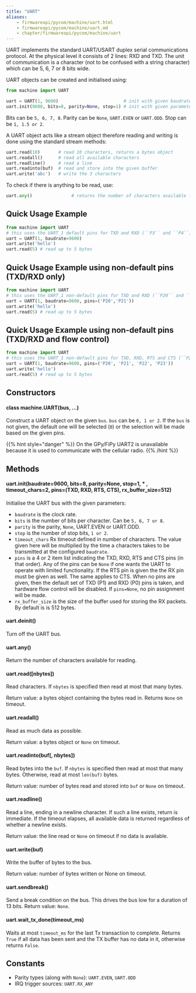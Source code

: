 ```yaml
---
title: "UART"
aliases:
    - firmwareapi/pycom/machine/uart.html
    - firmwareapi/pycom/machine/uart.md
    - chapter/firmwareapi/pycom/machine/uart
---
```

UART implements the standard UART/USART duplex serial communications protocol. At the physical level it consists of 2 lines: RXD and TXD. The unit of communication is a character (not to be confused with a string character) which can be 5, 6, 7 or 8 bits wide.

UART objects can be created and initialised using:

```python
from machine import UART

uart = UART(1, 9600)                         # init with given baudrate
uart.init(9600, bits=8, parity=None, stop=1) # init with given parameters
```

Bits can be `5, 6, 7, 8`. Parity can be `None`, `UART.EVEN` or `UART.ODD`. Stop can be `1, 1.5 or 2`.

A UART object acts like a stream object therefore reading and writing is done using the standard stream methods:

```python
uart.read(10)       # read 10 characters, returns a bytes object
uart.readall()      # read all available characters
uart.readline()     # read a line
uart.readinto(buf)  # read and store into the given buffer
uart.write('abc')   # write the 3 characters
```

To check if there is anything to be read, use:

```python
uart.any()               # returns the number of characters available for reading
```

## Quick Usage Example

```python
from machine import UART
# this uses the UART_1 default pins for TXD and RXD (``P3`` and ``P4``)
uart = UART(1, baudrate=9600)
uart.write('hello')
uart.read(5) # read up to 5 bytes
```

## Quick Usage Example using non-default pins (TXD/RXD only)

```python
from machine import UART
# this uses the UART_1 non-default pins for TXD and RXD (``P20`` and ``P21``)
uart = UART(1, baudrate=9600, pins=('P20','P21'))
uart.write('hello')
uart.read(5) # read up to 5 bytes
```

## Quick Usage Example using non-default pins (TXD/RXD and flow control)

```python
from machine import UART
# this uses the UART_1 non-default pins for TXD, RXD, RTS and CTS (``P20``, ``P21``, ``P22``and ``P23``)
uart = UART(1, baudrate=9600, pins=('P20', 'P21', 'P22', 'P23'))
uart.write('hello')
uart.read(5) # read up to 5 bytes
```

## Constructors

#### class machine.UART(bus, ...)

Construct a UART object on the given `bus`. `bus` can be `0, 1 or 2`. If the `bus` is not given, the default one will be selected (`0`) or the selection will be made based on the given pins.

{{% hint style="danger" %}}
On the GPy/FiPy UART2 is unavailable because it is used to communicate with the cellular radio.
{{% /hint %}}

## Methods

#### uart.init(baudrate=9600, bits=8, parity=None, stop=1, \* , timeout\_chars=2, pins=(TXD, RXD, RTS, CTS), rx\_buffer\_size=512)

Initialise the UART bus with the given parameters:

* `baudrate` is the clock rate.
* `bits` is the number of bits per character. Can be `5, 6, 7 or 8`.
* `parity` is the parity, `None`, UART.EVEN or UART.ODD.
* `stop` is the number of stop bits, `1 or 2`.
* `timeout_chars` Rx timeout defined in number of characters. The value given here will be multiplied by the time a characters takes to be transmitted at the configured `baudrate`.
* `pins` is a 4 or 2 item list indicating the TXD, RXD, RTS and CTS pins (in that order). Any of the pins can be `None` if one wants the UART to operate with limited functionality. If the RTS pin is given the the RX pin must be given as well. The same applies to CTS. When no pins are given, then the default set of TXD (P1) and RXD (P0) pins is taken, and hardware flow control will be disabled. If `pins=None`, no pin assignment will be made.
* `rx_buffer_size` is the size of the buffer used for storing the RX packets. By default is is 512 bytes.

#### uart.deinit()

Turn off the UART bus.

#### uart.any()

Return the number of characters available for reading.

#### uart.read(\[nbytes\])

Read characters. If `nbytes` is specified then read at most that many bytes.

Return value: a bytes object containing the bytes read in. Returns `None` on timeout.

#### uart.readall()

Read as much data as possible.

Return value: a bytes object or `None` on timeout.

#### uart.readinto(buf\[, nbytes\])

Read bytes into the `buf`. If `nbytes` is specified then read at most that many bytes. Otherwise, read at most `len(buf)` bytes.

Return value: number of bytes read and stored into `buf` or `None` on timeout.

#### uart.readline()

Read a line, ending in a newline character. If such a line exists, return is immediate. If the timeout elapses, all available data is returned regardless of whether a newline exists.

Return value: the line read or `None` on timeout if no data is available.

#### uart.write(buf)

Write the buffer of bytes to the bus.

Return value: number of bytes written or None on timeout.

#### uart.sendbreak()

Send a break condition on the bus. This drives the bus low for a duration of 13 bits. Return value: `None`.

#### uart.wait\_tx\_done(timeout\_ms)

Waits at most `timeout_ms` for the last Tx transaction to complete. Returns `True` if all data has been sent and the TX buffer has no data in it, otherwise returns `False`.

## Constants

* Parity types (along with `None`): `UART.EVEN`, `UART.ODD`
* IRQ trigger sources: `UART.RX_ANY`

